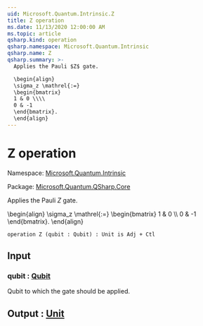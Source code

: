 ```yaml
---
uid: Microsoft.Quantum.Intrinsic.Z
title: Z operation
ms.date: 11/13/2020 12:00:00 AM
ms.topic: article
qsharp.kind: operation
qsharp.namespace: Microsoft.Quantum.Intrinsic
qsharp.name: Z
qsharp.summary: >-
  Applies the Pauli $Z$ gate.

  \begin{align}
  \sigma_z \mathrel{:=}
  \begin{bmatrix}
  1 & 0 \\\\
  0 & -1
  \end{bmatrix}.
  \end{align}
---
```


# Z operation

Namespace: [Microsoft.Quantum.Intrinsic](xref:Microsoft.Quantum.Intrinsic)

Package: [Microsoft.Quantum.QSharp.Core](https://nuget.org/packages/Microsoft.Quantum.QSharp.Core)


Applies the Pauli $Z$ gate.\begin{align}\sigma_z \mathrel{:=}\begin{bmatrix}1 & 0 \\\\0 & -1\end{bmatrix}.\end{align}

```qsharp
operation Z (qubit : Qubit) : Unit is Adj + Ctl
```


## Input

### qubit : [Qubit](xref:microsoft.quantum.lang-ref.qubit)

Qubit to which the gate should be applied.



## Output : [Unit](xref:microsoft.quantum.lang-ref.unit)


